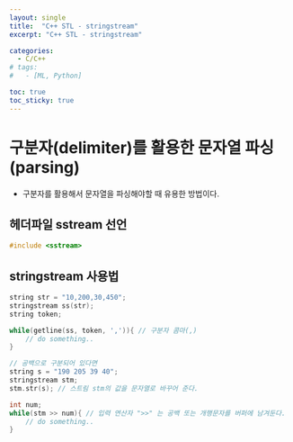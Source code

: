 ```yaml
---
layout: single
title:  "C++ STL - stringstream"
excerpt: "C++ STL - stringstream"

categories:
  - C/C++
# tags:
#   - [ML, Python]

toc: true
toc_sticky: true
---
```


# 구분자(delimiter)를 활용한 문자열 파싱(parsing)

- 구분자를 활용해서 문자열을 파싱해야할 때 유용한 방법이다.

## 헤더파일 sstream 선언

```c
#include <sstream>
```

## stringstream 사용법

```c
string str = "10,200,30,450";
stringstream ss(str);
string token;

while(getline(ss, token, ',')){ // 구분자 콤마(,)
    // do something..
}

// 공백으로 구분되어 있다면
string s = "190 205 39 40";
stringstream stm;
stm.str(s); // 스트림 stm의 값을 문자열로 바꾸어 준다.

int num;
while(stm >> num){ // 입력 연산자 ">>" 는 공백 또는 개행문자를 버퍼에 남겨둔다.
    // do something..
}

```
